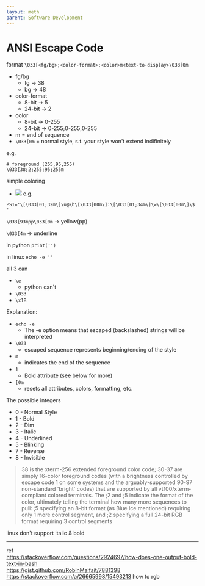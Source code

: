 ```yaml
---
layout: meth
parent: Software Development
---
```

# ANSI Escape Code

format
`\033[<fg/bg>;<color-format>;<color>m<text-to-display>\033[0m`
- fg/bg
	- fg -> 38
	- bg -> 48
- color-format
	- 8-bit -> 5
	- 24-bit -> 2
- color
	- 8-bit -> 0-255
	- 24-bit -> 0-255;0-255;0-255
- m = end of sequence
- `\033[0m` = normal style, s.t. your style won't extend indifinitely

e.g.
```
# foreground (255,95,255)
\033[38;2;255;95;255m
```

simple coloring  
- ![](https://i.stack.imgur.com/9UVnC.png)
e.g.
```
PS1='\[\033[01;32m\]\u@\h\[\033[00m\]:\[\033[01;34m\]\w\[\033[00m\]\$ '
```

`\033[93mpp\033[0m` → yellow(pp)

`\033[4m` → underline

in python
`print('')`

in linux
`echo -e ''`

all 3 can
- `\e`
	- python can't
- `\033`
- `\x1B`
 
Explanation:
- `echo -e` 
	- The -e option means that escaped (backslashed) strings will be interpreted
- `\033`
	- escaped sequence represents beginning/ending of the style
- `m`
	- indicates the end of the sequence
- `1`
	- Bold attribute (see below for more)
- `[0m`
	- resets all attributes, colors, formatting, etc.

The possible integers
- 0 - Normal Style
- 1 - Bold
- 2 - Dim
- 3 - Italic
- 4 - Underlined
- 5 - Blinking
- 7 - Reverse
- 8 - Invisible

>38 is the xterm-256 extended foreground color code; 30-37 are simply 16-color foreground codes (with a brightness controlled by escape code 1 on some systems and the arguably-supported 90-97 non-standard 'bright' codes) that are supported by all vt100/xterm-compliant colored terminals.
>The ;2 and ;5 indicate the format of the color, ultimately telling the terminal how many more sequences to pull: ;5 specifying an 8-bit format (as Blue Ice mentioned) requiring only 1 more control segment, and ;2 specifying a full 24-bit RGB format requiring 3 control segments

linux don't support italic & bold

---
ref  
<https://stackoverflow.com/questions/2924697/how-does-one-output-bold-text-in-bash>  
<https://gist.github.com/RobinMalfait/7881398>  
<https://stackoverflow.com/a/26665998/15493213> how to rgb
